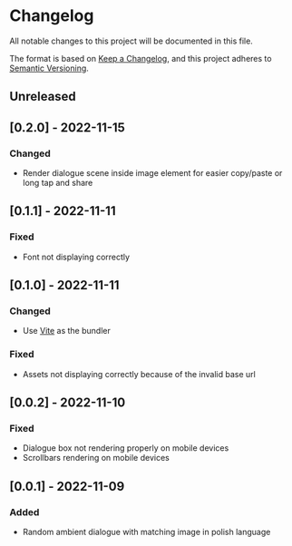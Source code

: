 # Changelog

All notable changes to this project will be documented in this file.

The format is based on [Keep a Changelog](https://keepachangelog.com/en/1.0.0/),
and this project adheres to [Semantic Versioning](https://semver.org/spec/v2.0.0.html).

## Unreleased

## [0.2.0] - 2022-11-15

### Changed

- Render dialogue scene inside image element for easier copy/paste or long tap and share

## [0.1.1] - 2022-11-11

### Fixed

- Font not displaying correctly

## [0.1.0] - 2022-11-11

### Changed

- Use [Vite](https://vitejs.dev/) as the bundler

### Fixed

- Assets not displaying correctly because of the invalid base url

## [0.0.2] - 2022-11-10

### Fixed

- Dialogue box not rendering properly on mobile devices
- Scrollbars rendering on mobile devices

## [0.0.1] - 2022-11-09

### Added

- Random ambient dialogue with matching image in polish language
